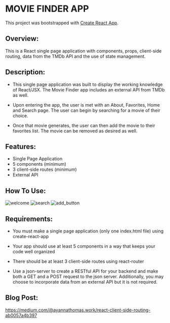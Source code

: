 # MOVIE FINDER APP 

This project was bootstrapped with [Create React App](https://github.com/facebook/create-react-app).

## Overview:

This is a React single page application with components, props, client-side routing, data from the TMDb API and the use of state management.

## Description:

* This single page application was built to display the working knowledge of React/JSX. The Movie Finder app includes an external API from TMDb as well. 

* Upon entering the app, the user is met with an About, Favorites, Home and Search page. The user can begin by searching for a movie of their choice. 

* Once that movie generates, the user can then add the movie to their favorites list. The movie can be removed as desired as well.

## Features: 

* Single Page Application
* 5 components (minimum)
* 3 client-side routes (minimum)
* External API

## How To Use: 

![welcome](https://i.makeagif.com/save/Km1XnF)
![search](https://i.makeagif.com/save/2UlzEk)
![add_button](https://i.makeagif.com/save/Pun9ag)

## Requirements:

* You must make a single page application (only one index.html file) using create-react-app

* Your app should use at least 5 components in a way that keeps your code well organized

* There should be at least 3 client-side routes using react-router

* Use a json-server to create a RESTful API for your backend and make both a GET and a POST request to the json server. Additionally, you may choose to incorporate data from an external API but it is not required.

## Blog Post: 

https://medium.com/@ayannathomas.work/react-client-side-routing-ab0057a4b397
